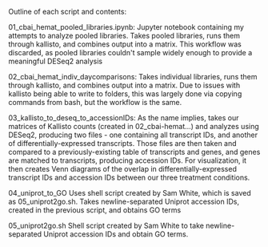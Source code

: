 Outline of each script and contents:

01_cbai_hemat_pooled_libraries.ipynb: 
Jupyter notebook containing my attempts to analyze pooled libraries. Takes pooled libraries, runs them through kallisto, and combines output into a matrix. This workflow was discarded, as pooled libraries couldn't sample widely enough to provide a meaningful DESeq2 analysis

02_cbai_hemat_indiv_daycomparisons:
Takes individual libraries, runs them through kallisto, and combines output into a matrix. Due to issues with kallisto being able to write to folders, this was largely done via copying commands from bash, but the workflow is the same.

03_kallisto_to_deseq_to_accessionIDs:
As the name implies, takes our matrices of Kallisto counts (created in 02_cbai-hemat...) and analyzes using DESeq2, producing two files - one containing all transcript IDs, and another of differentially-expressed transcripts. Those files are then taken and compared to a previously-existing table of transcripts and genes, and genes are matched to transcripts, producing accession IDs. For visualization, it then creates Venn diagrams of the overlap in differentially-expressed transcript IDs and accession IDs between our three treatment conditions.

04_uniprot_to_GO
Uses shell script created by Sam White, which is saved as 05_uniprot2go.sh. Takes newline-separated Uniprot accession IDs, created in the previous script, and obtains GO terms

05_uniprot2go.sh
Shell script created by Sam White to take newline-separated Uniprot accession IDs and obtain GO terms.